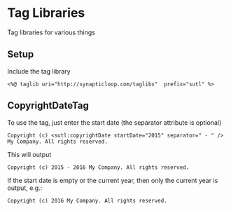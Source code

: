 # Tag Libraries

Tag libraries for various things

## Setup

Include the tag library

```
<%@ taglib uri="http://synapticloop.com/taglibs"  prefix="sutl" %>
```

## CopyrightDateTag

To use the tag, just enter the start date (the separator attribute is optional)

```
Copyright (c) <sutl:copyrightDate startDate="2015" separator=" - " /> My Company. All rights reserved.
```

This will output

```
Copyright (c) 2015 - 2016 My Company. All rights reserved.
```

If the start date is empty or the current year, then only the current year is output, e.g.:

```
Copyright (c) 2016 My Company. All rights reserved.
```
